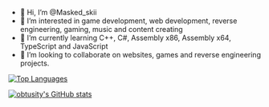 - 👋 Hi, I’m @Masked_skii
- 👀 I’m interested in game development, web development, reverse engineering, gaming, music and content creating
- 🌱 I’m currently learning C++, C#, Assembly x86, Assembly x64, TypeScript and JavaScript
- 💞️ I’m looking to collaborate on websites, games and reverse engineering projects.

[![Top Languages](https://github-readme-stats.vercel.app/api/top-langs/?username=MaskedSkii)](https://github.com/anuraghazra/github-readme-stats)

[![obtusity's GitHub stats](https://github-readme-stats.vercel.app/api?username=MaskedSkii)](https://github.com/anuraghazra/github-readme-stats)
